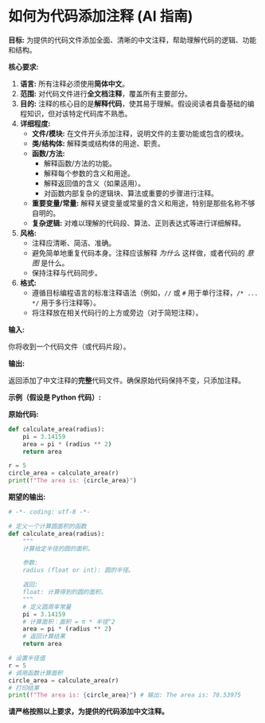 # 如何为代码添加注释 (AI 指南)

**目标:** 为提供的代码文件添加全面、清晰的中文注释，帮助理解代码的逻辑、功能和结构。

**核心要求:**

1.  **语言:** 所有注释必须使用**简体中文**。
2.  **范围:** 对代码文件进行**全文档注释**，覆盖所有主要部分。
3.  **目的:** 注释的核心目的是**解释代码**，使其易于理解。假设阅读者具备基础的编程知识，但对该特定代码库不熟悉。
4.  **详细程度:**
	*   **文件/模块:** 在文件开头添加注释，说明文件的主要功能或包含的模块。
	*   **类/结构体:** 解释类或结构体的用途、职责。
	*   **函数/方法:**
		*   解释函数/方法的功能。
		*   解释每个参数的含义和用途。
		*   解释返回值的含义（如果适用）。
		*   对函数内部复杂的逻辑块、算法或重要的步骤进行注释。
	*   **重要变量/常量:** 解释关键变量或常量的含义和用途，特别是那些名称不够自明的。
	*   **复杂逻辑:** 对难以理解的代码段、算法、正则表达式等进行详细解释。
5.  **风格:**
	*   注释应清晰、简洁、准确。
	*   避免简单地重复代码本身。注释应该解释 *为什么* 这样做，或者代码的 *意图* 是什么。
	*   保持注释与代码同步。
6.  **格式:**
	*   遵循目标编程语言的标准注释语法（例如，`//` 或 `#` 用于单行注释，`/* ... */` 用于多行注释等）。
	*   将注释放在相关代码行的上方或旁边（对于简短注释）。

**输入:**

你将收到一个代码文件（或代码片段）。

**输出:**

返回添加了中文注释的**完整**代码文件。确保原始代码保持不变，只添加注释。

**示例（假设是 Python 代码）:**

**原始代码:**

```python
def calculate_area(radius):
	pi = 3.14159
	area = pi * (radius ** 2)
	return area

r = 5
circle_area = calculate_area(r)
print(f"The area is: {circle_area}")
```

**期望的输出:**

```python
# -*- coding: utf-8 -*-

# 定义一个计算圆面积的函数
def calculate_area(radius):
	"""
	计算给定半径的圆的面积。

	参数:
	radius (float or int): 圆的半径。

	返回:
	float: 计算得到的圆的面积。
	"""
	# 定义圆周率常量
	pi = 3.14159
	# 计算面积：面积 = π * 半径^2
	area = pi * (radius ** 2)
	# 返回计算结果
	return area

# 设置半径值
r = 5
# 调用函数计算面积
circle_area = calculate_area(r)
# 打印结果
print(f"The area is: {circle_area}") # 输出: The area is: 78.53975
```

**请严格按照以上要求，为提供的代码添加中文注释。**
